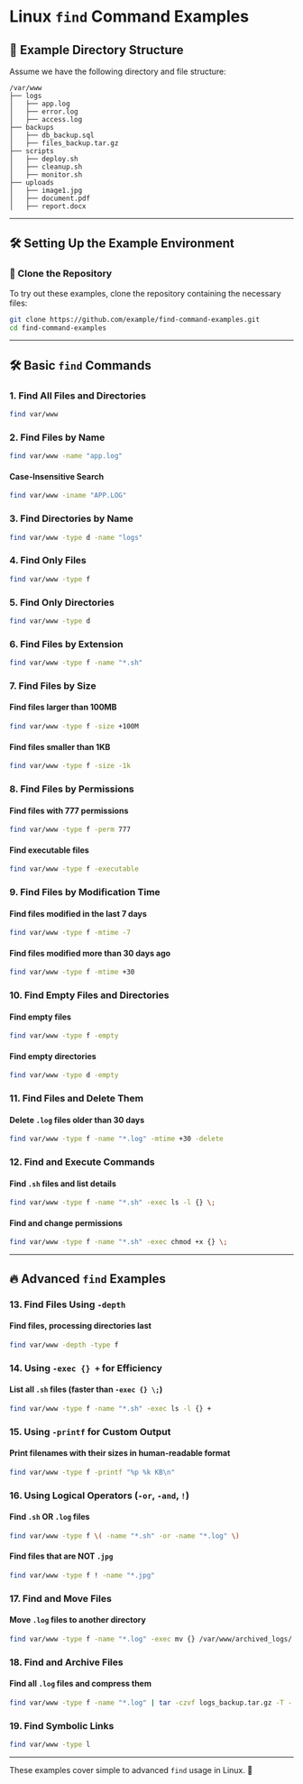 # Linux `find` Command Examples

## 📂 Example Directory Structure
Assume we have the following directory and file structure:

```
/var/www
├── logs
│   ├── app.log
│   ├── error.log
│   ├── access.log
├── backups
│   ├── db_backup.sql
│   ├── files_backup.tar.gz
├── scripts
│   ├── deploy.sh
│   ├── cleanup.sh
│   ├── monitor.sh
├── uploads
│   ├── image1.jpg
│   ├── document.pdf
│   ├── report.docx
```

---

## 🛠 Setting Up the Example Environment

### 🔹 Clone the Repository
To try out these examples, clone the repository containing the necessary files:

```bash
git clone https://github.com/example/find-command-examples.git
cd find-command-examples
```


---

## 🛠 Basic `find` Commands

### 1. Find All Files and Directories
```bash
find var/www
```

### 2. Find Files by Name
```bash
find var/www -name "app.log"
```

#### Case-Insensitive Search
```bash
find var/www -iname "APP.LOG"
```

### 3. Find Directories by Name
```bash
find var/www -type d -name "logs"
```

### 4. Find Only Files
```bash
find var/www -type f
```

### 5. Find Only Directories
```bash
find var/www -type d
```

### 6. Find Files by Extension
```bash
find var/www -type f -name "*.sh"
```

### 7. Find Files by Size
#### Find files larger than 100MB
```bash
find var/www -type f -size +100M
```

#### Find files smaller than 1KB
```bash
find var/www -type f -size -1k
```

### 8. Find Files by Permissions
#### Find files with 777 permissions
```bash
find var/www -type f -perm 777
```

#### Find executable files
```bash
find var/www -type f -executable
```

### 9. Find Files by Modification Time
#### Find files modified in the last 7 days
```bash
find var/www -type f -mtime -7
```

#### Find files modified more than 30 days ago
```bash
find var/www -type f -mtime +30
```

### 10. Find Empty Files and Directories
#### Find empty files
```bash
find var/www -type f -empty
```

#### Find empty directories
```bash
find var/www -type d -empty
```

### 11. Find Files and Delete Them
#### Delete `.log` files older than 30 days
```bash
find var/www -type f -name "*.log" -mtime +30 -delete
```

### 12. Find and Execute Commands
#### Find `.sh` files and list details
```bash
find var/www -type f -name "*.sh" -exec ls -l {} \;
```

#### Find and change permissions
```bash
find var/www -type f -name "*.sh" -exec chmod +x {} \;
```

---

## 🔥 Advanced `find` Examples

### 13. Find Files Using `-depth`
#### Find files, processing directories last
```bash
find var/www -depth -type f
```

### 14. Using `-exec {} +` for Efficiency
#### List all `.sh` files (faster than `-exec {} \;`)
```bash
find var/www -type f -name "*.sh" -exec ls -l {} +
```

### 15. Using `-printf` for Custom Output
#### Print filenames with their sizes in human-readable format
```bash
find var/www -type f -printf "%p %k KB\n"
```

### 16. Using Logical Operators (`-or`, `-and`, `!`)
#### Find `.sh` OR `.log` files
```bash
find var/www -type f \( -name "*.sh" -or -name "*.log" \)
```

#### Find files that are NOT `.jpg`
```bash
find var/www -type f ! -name "*.jpg"
```

### 17. Find and Move Files
#### Move `.log` files to another directory
```bash
find var/www -type f -name "*.log" -exec mv {} /var/www/archived_logs/ \;
```

### 18. Find and Archive Files
#### Find all `.log` files and compress them
```bash
find var/www -type f -name "*.log" | tar -czvf logs_backup.tar.gz -T -
```

### 19. Find Symbolic Links
```bash
find var/www -type l
```

---

These examples cover simple to advanced `find` usage in Linux. 🚀

